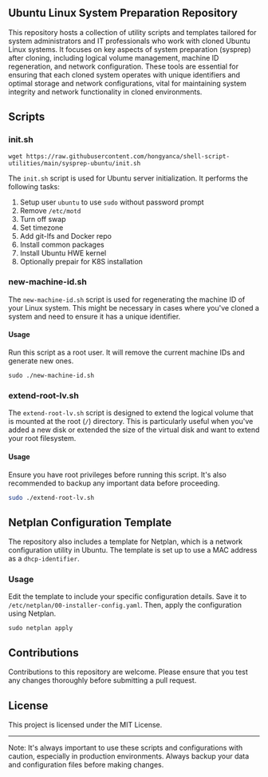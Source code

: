 ## Ubuntu Linux System Preparation Repository

This repository hosts a collection of utility scripts and templates tailored for system administrators and IT professionals who work with cloned Ubuntu Linux systems. It focuses on key aspects of system preparation (sysprep) after cloning, including logical volume management, machine ID regeneration, and network configuration. These tools are essential for ensuring that each cloned system operates with unique identifiers and optimal storage and network configurations, vital for maintaining system integrity and network functionality in cloned environments.



## Scripts

### init.sh

```shell
wget https://raw.githubusercontent.com/hongyanca/shell-script-utilities/main/sysprep-ubuntu/init.sh
```

The `init.sh` script is used for Ubuntu server initialization. It performs the following tasks:

1. Setup user `ubuntu` to use `sudo` without password prompt
2. Remove `/etc/motd`
3. Turn off swap
4. Set timezone
5. Add git-lfs and Docker repo
6. Install common packages
7. Install Ubuntu HWE kernel
8. Optionally prepair for K8S installation

### new-machine-id.sh

The `new-machine-id.sh` script is used for regenerating the machine ID of your Linux system. This might be necessary in cases where you've cloned a system and need to ensure it has a unique identifier.

#### Usage

Run this script as a root user. It will remove the current machine IDs and generate new ones.

```
sudo ./new-machine-id.sh
```

### extend-root-lv.sh

The `extend-root-lv.sh` script is designed to extend the logical volume that is mounted at the root (`/`) directory. This is particularly useful when you've added a new disk or extended the size of the virtual disk and want to extend your root filesystem.

#### Usage

Ensure you have root privileges before running this script. It's also recommended to backup any important data before proceeding.

```bash
sudo ./extend-root-lv.sh
```



## Netplan Configuration Template

The repository also includes a template for Netplan, which is a network configuration utility in Ubuntu. The template is set up to use a MAC address as a `dhcp-identifier`. 

### Usage

Edit the template to include your specific configuration details. Save it to `/etc/netplan/00-installer-config.yaml`. Then, apply the configuration using Netplan.

```
sudo netplan apply
```



## Contributions

Contributions to this repository are welcome. Please ensure that you test any changes thoroughly before submitting a pull request.



## License

This project is licensed under the MIT License.

------

Note: It's always important to use these scripts and configurations with caution, especially in production environments. Always backup your data and configuration files before making changes.